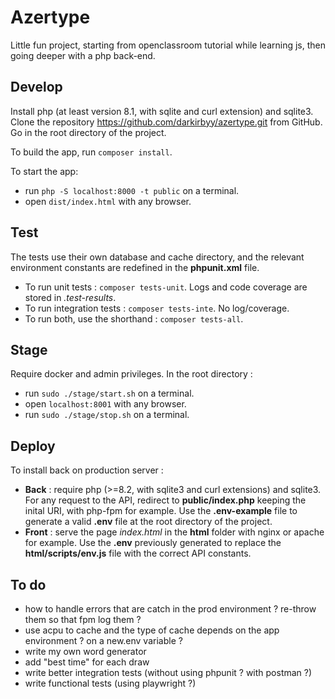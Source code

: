 # Azertype

Little fun project, starting from openclassroom tutorial while learning js, then going deeper with a php back-end.

## Develop

Install php (at least version 8.1, with sqlite and curl extension) and sqlite3.  
Clone the repository <https://github.com/darkirbyy/azertype.git> from GitHub.  
Go in the root directory of the project.  

To build the app, run `composer install`.  

To start the app:

- run `php -S localhost:8000 -t public` on a terminal.
- open `dist/index.html` with any browser.

## Test

The tests use their own database and cache directory, and the relevant environment constants are redefined in the **phpunit.xml** file.

- To run unit tests : `composer tests-unit`. Logs and code coverage are stored in *.test-results*.  
- To run integration tests : `composer tests-inte`. No log/coverage.  
- To run both, use the shorthand : `composer tests-all`.

## Stage

Require docker and admin privileges. In the root directory :

- run `sudo ./stage/start.sh` on a terminal.
- open `localhost:8001` with any browser.
- run `sudo ./stage/stop.sh` on a terminal.

## Deploy

To install back on production server :

- **Back** : require php (>=8.2, with sqlite3 and curl extensions) and sqlite3. For any request to the API, redirect to **public/index.php** keeping the inital URI, with php-fpm for example. Use the **.env-example** file to generate a valid **.env** file at the root directory of the project.
- **Front** : serve the page *index.html* in the **html** folder with nginx or apache for example. Use the **.env** previously generated to replace the **html/scripts/env.js** file with the correct API constants.

## To do

- how to handle errors that are catch in the prod environment ? re-throw them so that fpm log them ?
- use acpu to cache and the type of cache depends on the app environment ? on a new.env variable ?
- write my own word generator
- add "best time" for each draw
- write better integration tests (without using phpunit ? with postman ?)
- write functional tests (using playwright ?)
